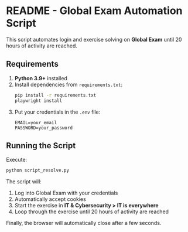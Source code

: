 # README - Global Exam Automation Script

This script automates login and exercise solving on **Global Exam** until 20 hours of activity are reached.

## Requirements
1. **Python 3.9+** installed
2. Install dependencies from `requirements.txt`:
   ```bash
   pip install -r requirements.txt
   playwright install
   ```
3. Put your credentials in the `.env` file:
   ```env
   EMAIL=your_email
   PASSWORD=your_password
   ```

## Running the Script
Execute:
```bash
python script_resolve.py
```

The script will:
1. Log into Global Exam with your credentials
2. Automatically accept cookies
3. Start the exercise in **IT & Cybersecurity > IT is everywhere**
4. Loop through the exercise until 20 hours of activity are reached

Finally, the browser will automatically close after a few seconds.
